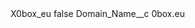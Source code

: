 <?xml version="1.0" encoding="UTF-8"?>
<CustomMetadata xmlns="http://soap.sforce.com/2006/04/metadata" xmlns:xsi="http://www.w3.org/2001/XMLSchema-instance" xmlns:xsd="http://www.w3.org/2001/XMLSchema">
    <label>X0box_eu</label>
    <protected>false</protected>
    <values>
        <field>Domain_Name__c</field>
        <value xsi:type="xsd:string">0box.eu</value>
    </values>
</CustomMetadata>
